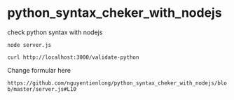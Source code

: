 # python_syntax_cheker_with_nodejs
check python syntax with nodejs

`node server.js`

`curl http://localhost:3000/validate-python`

Change formular here

`https://github.com/nguyentienlong/python_syntax_cheker_with_nodejs/blob/master/server.js#L10`
